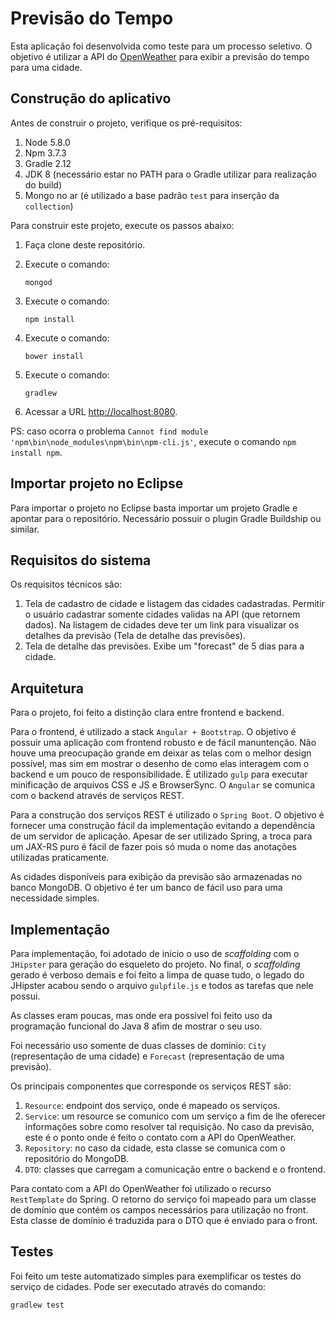 # Previsão do Tempo 

Esta aplicação foi desenvolvida como teste para um processo seletivo. O objetivo é utilizar a API do [OpenWeather](http://openweathermap.org/api) para exibir a previsão do tempo para uma cidade.

## Construção do aplicativo

Antes de construir o projeto, verifique os pré-requisitos:

1. Node 5.8.0
2. Npm 3.7.3
3. Gradle 2.12
4. JDK 8 (necessário estar no PATH para o Gradle utilizar para realização do build)
5. Mongo no ar (é utilizado a base padrão `test` para inserção da `collection`)

Para construir este projeto, execute os passos abaixo:

1. Faça clone deste repositório.
2. Execute o comando:

    `mongod`
	
3. Execute o comando:

    `npm install`

4. Execute o comando: 

    `bower install`

5. Execute o comando:

   `gradlew`

6. Acessar a URL [http://localhost:8080](http://localhost:8080).

PS: caso ocorra o problema `Cannot find module 'npm\bin\node_modules\npm\bin\npm-cli.js'`, execute o comando `npm install npm`.

## Importar projeto no Eclipse

Para importar o projeto no Eclipse basta importar um projeto Gradle e apontar para o repositório. Necessário possuir o plugin Gradle Buildship ou similar.

## Requisitos do sistema

Os requisitos técnicos são:

1. Tela de cadastro de cidade e listagem das cidades cadastradas. Permitir o usuário cadastrar somente cidades validas na API (que retornem dados). Na listagem de cidades deve ter um link para visualizar os detalhes da previsão (Tela de detalhe das previsões).
2. Tela de detalhe das previsões. Exibe um "forecast" de 5 dias para a cidade.

## Arquitetura

Para o projeto, foi feito a distinção clara entre frontend e backend.

Para o frontend, é utilizado a stack `Angular + Bootstrap`. O objetivo é possuir uma aplicação com frontend robusto e de fácil manuntenção. Não houve uma preocupação grande em deixar as telas com o melhor design possível, mas sim em mostrar o desenho de como elas interagem com o backend e um pouco de responsibilidade. É utilizado `gulp` para executar minificação de arquivos CSS e JS e BrowserSync. O `Angular` se comunica com o backend através de serviços REST.

Para a construção dos serviços REST é utilizado o `Spring Boot`. O objetivo é fornecer uma construção fácil da implementação evitando a dependência de um servidor de aplicação. Apesar de ser utilizado Spring, a troca para um JAX-RS puro é fácil de fazer pois só muda o nome das anotações utilizadas praticamente.

As cidades disponíveis para exibição da previsão são armazenadas no banco MongoDB. O objetivo é ter um banco de fácil uso para uma necessidade simples.

## Implementação

Para implementação, foi adotado de início o uso de *scaffolding* com o `JHipster` para geração do esqueleto do projeto. No final, o *scaffolding* gerado é verboso demais e foi feito a limpa de quase tudo, o legado do JHipster acabou sendo o arquivo `gulpfile.js` e todos as tarefas que nele possui.

As classes eram poucas, mas onde era possível foi feito uso da programação funcional do Java 8 afim de mostrar o seu uso.

Foi necessário uso somente de duas classes de domínio: `City` (representação de uma cidade) e `Forecast` (representação de uma previsão).

Os principais componentes que corresponde os serviços REST são:

1. `Resource`: endpoint dos serviço, onde é mapeado os serviços.
2. `Service`: um resource se comunico com um serviço a fim de lhe oferecer informações sobre como resolver tal requisição. No caso da previsão, este é o ponto onde é feito o contato com a API do OpenWeather.
3. `Repository`: no caso da cidade, esta classe se comunica com o repositório do MongoDB.
4. `DTO`: classes que carregam a comunicação entre o backend e o frontend.

Para contato com a API do OpenWeather foi utilizado o recurso `RestTemplate` do Spring. O retorno do serviço foi mapeado para um classe de domínio que contém os campos necessários para utilização no front. Esta classe de domínio é traduzida para o DTO que é enviado para o front. 

## Testes

Foi feito um teste automatizado simples para exemplificar os testes do serviço de cidades. Pode ser executado através do comando:

    gradlew test

